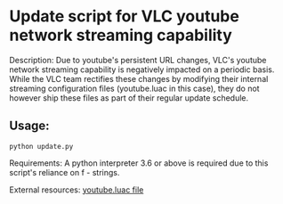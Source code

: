 # Update script for VLC youtube network streaming capability

Description:
    Due to youtube's persistent URL changes, VLC's youtube network streaming capability is
    negatively impacted on a periodic basis. While the VLC team rectifies these changes by modifying their internal streaming configuration files (youtube.luac in this case), they do not however ship these files as part of their regular update schedule. 

## Usage:

```
python update.py
```

Requirements:
A python interpreter 3.6 or above is required due to this script's reliance on 
f - strings.

External resources:
[youtube.luac file](https://raw.githubusercontent.com/videolan/vlc/master/share/lua/playlist/youtube.lua)